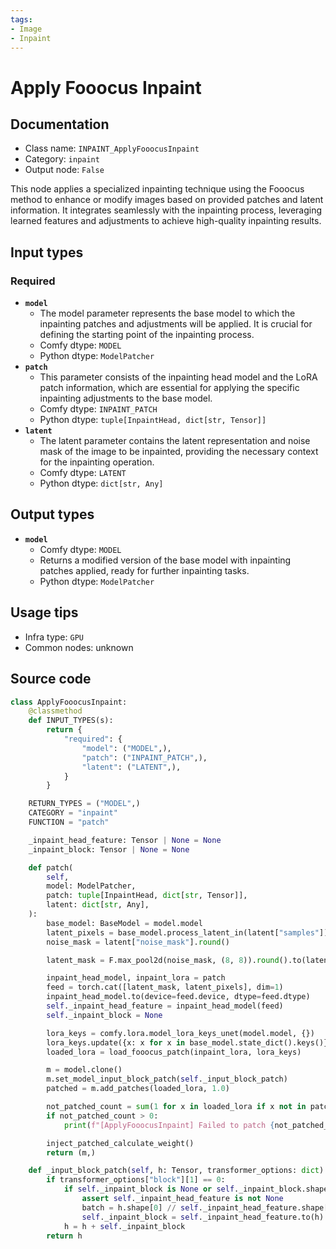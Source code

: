 ```yaml
---
tags:
- Image
- Inpaint
---
```


# Apply Fooocus Inpaint
## Documentation
- Class name: `INPAINT_ApplyFooocusInpaint`
- Category: `inpaint`
- Output node: `False`

This node applies a specialized inpainting technique using the Fooocus method to enhance or modify images based on provided patches and latent information. It integrates seamlessly with the inpainting process, leveraging learned features and adjustments to achieve high-quality inpainting results.
## Input types
### Required
- **`model`**
    - The model parameter represents the base model to which the inpainting patches and adjustments will be applied. It is crucial for defining the starting point of the inpainting process.
    - Comfy dtype: `MODEL`
    - Python dtype: `ModelPatcher`
- **`patch`**
    - This parameter consists of the inpainting head model and the LoRA patch information, which are essential for applying the specific inpainting adjustments to the base model.
    - Comfy dtype: `INPAINT_PATCH`
    - Python dtype: `tuple[InpaintHead, dict[str, Tensor]]`
- **`latent`**
    - The latent parameter contains the latent representation and noise mask of the image to be inpainted, providing the necessary context for the inpainting operation.
    - Comfy dtype: `LATENT`
    - Python dtype: `dict[str, Any]`
## Output types
- **`model`**
    - Comfy dtype: `MODEL`
    - Returns a modified version of the base model with inpainting patches applied, ready for further inpainting tasks.
    - Python dtype: `ModelPatcher`
## Usage tips
- Infra type: `GPU`
- Common nodes: unknown


## Source code
```python
class ApplyFooocusInpaint:
    @classmethod
    def INPUT_TYPES(s):
        return {
            "required": {
                "model": ("MODEL",),
                "patch": ("INPAINT_PATCH",),
                "latent": ("LATENT",),
            }
        }

    RETURN_TYPES = ("MODEL",)
    CATEGORY = "inpaint"
    FUNCTION = "patch"

    _inpaint_head_feature: Tensor | None = None
    _inpaint_block: Tensor | None = None

    def patch(
        self,
        model: ModelPatcher,
        patch: tuple[InpaintHead, dict[str, Tensor]],
        latent: dict[str, Any],
    ):
        base_model: BaseModel = model.model
        latent_pixels = base_model.process_latent_in(latent["samples"])
        noise_mask = latent["noise_mask"].round()

        latent_mask = F.max_pool2d(noise_mask, (8, 8)).round().to(latent_pixels)

        inpaint_head_model, inpaint_lora = patch
        feed = torch.cat([latent_mask, latent_pixels], dim=1)
        inpaint_head_model.to(device=feed.device, dtype=feed.dtype)
        self._inpaint_head_feature = inpaint_head_model(feed)
        self._inpaint_block = None

        lora_keys = comfy.lora.model_lora_keys_unet(model.model, {})
        lora_keys.update({x: x for x in base_model.state_dict().keys()})
        loaded_lora = load_fooocus_patch(inpaint_lora, lora_keys)

        m = model.clone()
        m.set_model_input_block_patch(self._input_block_patch)
        patched = m.add_patches(loaded_lora, 1.0)

        not_patched_count = sum(1 for x in loaded_lora if x not in patched)
        if not_patched_count > 0:
            print(f"[ApplyFooocusInpaint] Failed to patch {not_patched_count} keys")

        inject_patched_calculate_weight()
        return (m,)

    def _input_block_patch(self, h: Tensor, transformer_options: dict):
        if transformer_options["block"][1] == 0:
            if self._inpaint_block is None or self._inpaint_block.shape != h.shape:
                assert self._inpaint_head_feature is not None
                batch = h.shape[0] // self._inpaint_head_feature.shape[0]
                self._inpaint_block = self._inpaint_head_feature.to(h).repeat(batch, 1, 1, 1)
            h = h + self._inpaint_block
        return h

```
